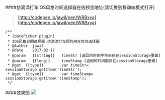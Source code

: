 ####仿滴滴打车IOS风格时间选择器在线预览地址(请切换到移动端模式打开)
>[http://codepen.io/jawil/pen/WRBxya](http://codepen.io/jawil/pen/WRBxya)

 ```
 /**
  * [datePicker plugin]
  * IOS风格日期选择器,仿滴滴打车预约用车时间选择器
  * @Author  jawil
  * @date    2017-02-17
  * @param   {[string]}   timeStr [返回的时间字符串存在sessionStorage里面]
  * @param   {[long]}     timeStamp [返回的时间戳存在sessionStorage里面]
  * @get  {[type]}        var timeStr= sessionStorage.getItem('timeStr');
  * @get  {[type]}        var timeStamp= sessionStorage.getItem('timeStamp');
  */
 ```



####效果图
<img src="http://i65.tinypic.com/aawy1k.jpg"/>

